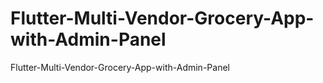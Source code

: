 # Flutter-Multi-Vendor-Grocery-App-with-Admin-Panel
 Flutter-Multi-Vendor-Grocery-App-with-Admin-Panel
